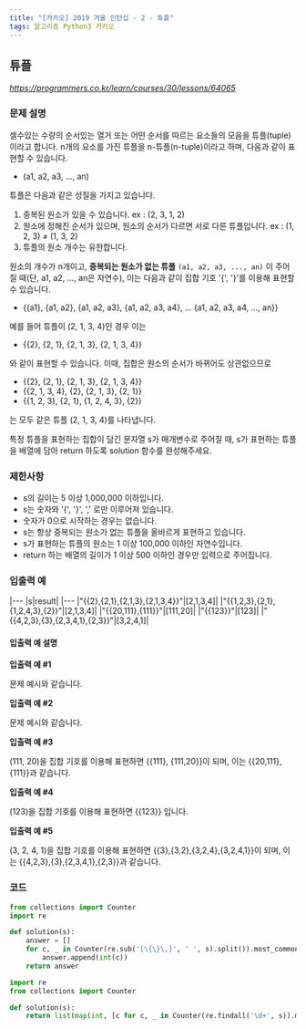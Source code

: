 ```yaml
---
title: "[카카오] 2019 겨울 인턴십 - 2 - 튜플"
tags: 알고리즘 Python3 카카오
---
```


## 튜플

*<https://programmers.co.kr/learn/courses/30/lessons/64065>*

### 문제 설명

셀수있는 수량의 순서있는 열거 또는 어떤 순서를 따르는 요소들의 모음을 튜플(tuple)이라고 합니다. n개의 요소를 가진 튜플을 n-튜플(n-tuple)이라고 하며, 다음과 같이 표현할 수 있습니다.

* (a1, a2, a3, ..., an)

튜플은 다음과 같은 성질을 가지고 있습니다.

1. 중복된 원소가 있을 수 있습니다. ex : (2, 3, 1, 2)
2. 원소에 정해진 순서가 있으며, 원소의 순서가 다르면 서로 다른 튜플입니다. ex : (1, 2, 3) ≠ (1, 3, 2)
3. 튜플의 원소 개수는 유한합니다.

원소의 개수가 n개이고, __중복되는 원소가 없는 튜플__ `(a1, a2, a3, ..., an)` 이 주어질 때(단, a1, a2, ..., an은 자연수), 이는 다음과 같이 집합 기호 '{', '}'를 이용해 표현할 수 있습니다.

* \{\{a1\}, \{a1, a2\}, \{a1, a2, a3\}, \{a1, a2, a3, a4\}, ... \{a1, a2, a3, a4, ..., an\}\}

예를 들어 튜플이 (2, 1, 3, 4)인 경우 이는

* \{\{2\}, \{2, 1\}, \{2, 1, 3\}, \{2, 1, 3, 4\}\}

와 같이 표현할 수 있습니다. 이때, 집합은 원소의 순서가 바뀌어도 상관없으므로

* \{\{2\}, \{2, 1\}, \{2, 1, 3\}, \{2, 1, 3, 4\}\}
* \{\{2, 1, 3, 4\}, \{2\}, \{2, 1, 3\}, \{2, 1\}\}
* \{\{1, 2, 3\}, \{2, 1\}, \{1, 2, 4, 3\}, \{2\}\}

는 모두 같은 튜플 (2, 1, 3, 4)를 나타냅니다.

특정 튜플을 표현하는 집합이 담긴 문자열 s가 매개변수로 주어질 때, s가 표현하는 튜플을 배열에 담아 return 하도록 solution 함수를 완성해주세요.

### 제한사항

* s의 길이는 5 이상 1,000,000 이하입니다.
* s는 숫자와 '{', '}', ',' 로만 이루어져 있습니다.
* 숫자가 0으로 시작하는 경우는 없습니다.
* s는 항상 중복되는 원소가 없는 튜플을 올바르게 표현하고 있습니다.
* s가 표현하는 튜플의 원소는 1 이상 100,000 이하인 자연수입니다.
* return 하는 배열의 길이가 1 이상 500 이하인 경우만 입력으로 주어집니다.

### 입출력 예

|---
|s|result|
|---
|"\{\{2\},\{2,1\},\{2,1,3\},\{2,1,3,4\}\}"|[2,1,3,4]|
|"\{\{1,2,3\},\{2,1\},\{1,2,4,3\},\{2\}\}"|[2,1,3,4]|
|"\{\{20,111\},\{111\}\}"|[111,20]|
|"\{\{123\}\}"|[123]|
|"\{\{4,2,3\},\{3\},\{2,3,4,1\},\{2,3\}\}"|[3,2,4,1]|

#### 입출력 예 설명

**입출력 예 #1**

문제 예시와 같습니다.

**입출력 예 #2**

문제 예시와 같습니다.

**입출력 예 #3**

(111, 20)을 집합 기호를 이용해 표현하면 \{\{111\}, \{111,20\}\}이 되며, 이는 \{\{20,111\},\{111\}\}과 같습니다.

**입출력 예 #4**

(123)을 집합 기호를 이용해 표현하면 \{\{123\}\} 입니다.

**입출력 예 #5**

(3, 2, 4, 1)을 집합 기호를 이용해 표현하면 \{\{3\},\{3,2\},\{3,2,4\},\{3,2,4,1\}\}이 되며, 이는 \{\{4,2,3\},\{3\},\{2,3,4,1\},\{2,3\}\}과 같습니다.

### 코드

``` python
from collections import Counter
import re

def solution(s):
    answer = []
    for c, _ in Counter(re.sub('[\{\}\,]', ' ', s).split()).most_common():
        answer.append(int(c))
    return answer
```

``` python
import re
from collections import Counter

def solution(s):
    return list(map(int, [c for c, _ in Counter(re.findall('\d+', s)).most_common()]))
```